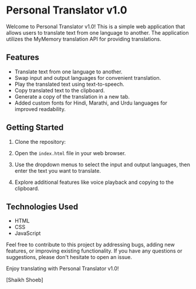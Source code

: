 # Personal Translator v1.0

Welcome to Personal Translator v1.0! This is a simple web application that allows users to translate text from one language to another. The application utilizes the MyMemory translation API for providing translations.

## Features

- Translate text from one language to another.
- Swap input and output languages for convenient translation.
- Play the translated text using text-to-speech.
- Copy translated text to the clipboard.
- Generate a copy of the translation in a new tab.
- Added custom fonts for Hindi, Marathi, and Urdu languages for improved readability.

## Getting Started

1. Clone the repository:

2. Open the `index.html` file in your web browser.

3. Use the dropdown menus to select the input and output languages, then enter the text you want to translate.

5. Explore additional features like voice playback and copying to the clipboard.

## Technologies Used

- HTML
- CSS
- JavaScript


Feel free to contribute to this project by addressing bugs, adding new features, or improving existing functionality. If you have any questions or suggestions, please don't hesitate to open an issue.

Enjoy translating with Personal Translator v1.0!

[Shaikh Shoeb]
